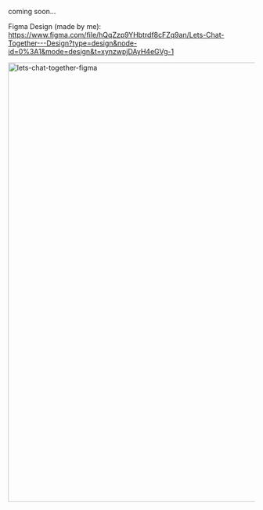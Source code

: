 coming soon...

Figma Design (made by me): https://www.figma.com/file/hQqZzp9YHbtrdf8cFZq9an/Lets-Chat-Together---Design?type=design&node-id=0%3A1&mode=design&t=xynzwpjDAyH4eGVg-1

<img width="896" alt="lets-chat-together-figma" src="https://github.com/fbatuhanr/lets-chat-together/assets/34348780/e1832679-b6d6-423a-9566-406283de71a2">
